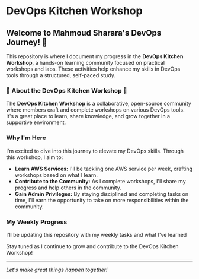 
# DevOps Kitchen Workshop

## Welcome to Mahmoud Sharara's DevOps Journey! 👋

This repository is where I document my progress in the **DevOps Kitchen Workshop**, a hands-on learning community focused on practical workshops and labs. These activities help enhance my skills in DevOps tools through a structured, self-paced study.

### 🌟 About the DevOps Kitchen Workshop 🌟

The **DevOps Kitchen Workshop** is a collaborative, open-source community where members craft and complete workshops on various DevOps tools. It's a great place to learn, share knowledge, and grow together in a supportive environment.

### Why I'm Here

I'm excited to dive into this journey to elevate my DevOps skills. Through this workshop, I aim to:

- **Learn AWS Services:** I'll be tackling one AWS service per week, crafting workshops based on what I learn.
- **Contribute to the Community:** As I complete workshops, I'll share my progress and help others in the community.
- **Gain Admin Privileges:** By staying disciplined and completing tasks on time, I'll earn the opportunity to take on more responsibilities within the community.

### My Weekly Progress

I'll be updating this repository with my weekly tasks and what I've learned

Stay tuned as I continue to grow and contribute to the DevOps Kitchen Workshop!

---

*Let's make great things happen together!*

